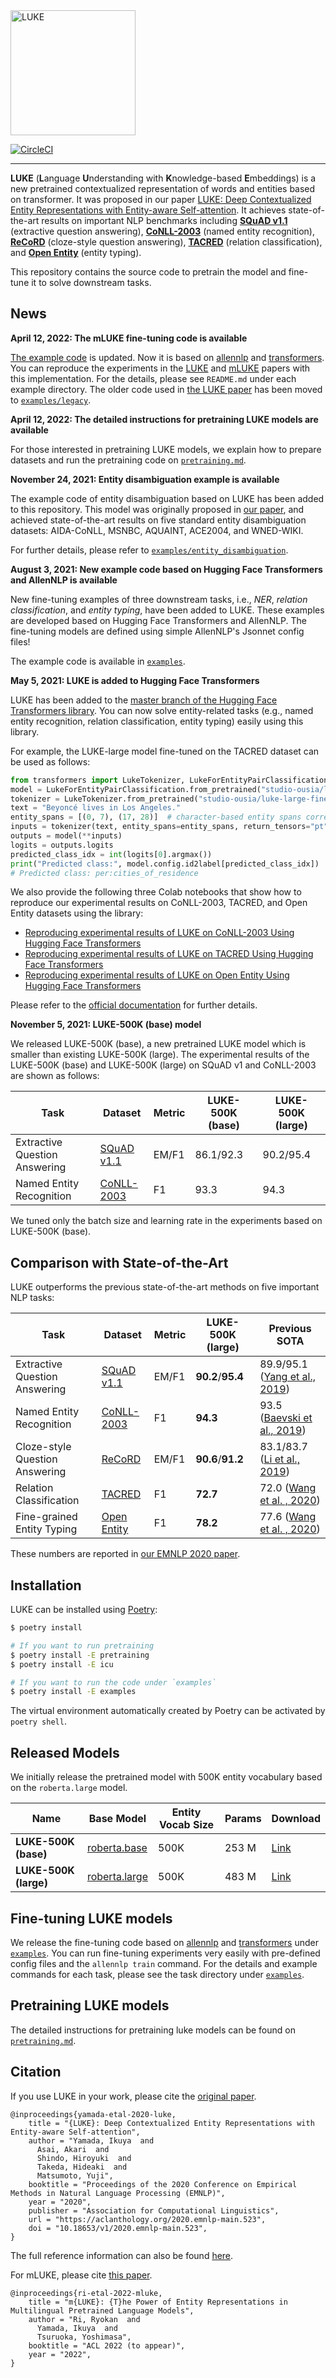 <img src="resources/luke_logo.png" width="200" alt="LUKE">

[![CircleCI](https://circleci.com/gh/studio-ousia/luke.svg?style=svg&circle-token=49524bfde04659b8b54509f7e0f06ec3cf38f15e)](https://circleci.com/gh/studio-ousia/luke)

---

**LUKE** (**L**anguage **U**nderstanding with **K**nowledge-based
**E**mbeddings) is a new pretrained contextualized representation of words and
entities based on transformer. It was proposed in our paper
[LUKE: Deep Contextualized Entity Representations with Entity-aware Self-attention](https://arxiv.org/abs/2010.01057).
It achieves state-of-the-art results on important NLP benchmarks including
**[SQuAD v1.1](https://rajpurkar.github.io/SQuAD-explorer/)** (extractive
question answering),
**[CoNLL-2003](https://www.clips.uantwerpen.be/conll2003/ner/)** (named entity
recognition), **[ReCoRD](https://sheng-z.github.io/ReCoRD-explorer/)**
(cloze-style question answering),
**[TACRED](https://nlp.stanford.edu/projects/tacred/)** (relation
classification), and
**[Open Entity](https://www.cs.utexas.edu/~eunsol/html_pages/open_entity.html)**
(entity typing).

This repository contains the source code to pretrain the model and fine-tune it
to solve downstream tasks.

## News

**April 12, 2022: The mLUKE fine-tuning code is available**

[The example code](examples) is updated.
Now it is based on [allennlp](https://github.com/allenai/allennlp) and [transformers](https://github.com/huggingface/transformers).
You can reproduce the experiments in the [LUKE](https://arxiv.org/abs/2010.01057) and [mLUKE](https://arxiv.org/abs/2110.08151) papers with this implementation.
For the details, please see `README.md` under each example directory.
The older code used in [the LUKE paper](https://arxiv.org/abs/2010.01057) has been moved to [`examples/legacy`](examples/legacy).

**April 12, 2022: The detailed instructions for pretraining LUKE models are available**

For those interested in pretraining LUKE models, we explain how to prepare datasets and run the pretraining code on [`pretraining.md`](pretraining.md).

**November 24, 2021: Entity disambiguation example is available**

The example code of entity disambiguation based on LUKE has been added to this
repository. This model was originally proposed in
[our paper](https://arxiv.org/abs/1909.00426), and achieved state-of-the-art
results on five standard entity disambiguation datasets: AIDA-CoNLL, MSNBC,
AQUAINT, ACE2004, and WNED-WIKI.

For further details, please refer to
[`examples/entity_disambiguation`](examples/entity_disambiguation).

**August 3, 2021: New example code based on Hugging Face Transformers and
AllenNLP is available**

New fine-tuning examples of three downstream tasks, i.e., _NER_, _relation
classification_, and _entity typing_, have been added to LUKE. These examples
are developed based on Hugging Face Transformers and AllenNLP. The fine-tuning
models are defined using simple AllenNLP's Jsonnet config files!

The example code is available in [`examples`](examples).

**May 5, 2021: LUKE is added to Hugging Face Transformers**

LUKE has been added to the
[master branch of the Hugging Face Transformers library](https://github.com/huggingface/transformers).
You can now solve entity-related tasks (e.g., named entity recognition, relation
classification, entity typing) easily using this library.

For example, the LUKE-large model fine-tuned on the TACRED dataset can be used
as follows:

```python
from transformers import LukeTokenizer, LukeForEntityPairClassification
model = LukeForEntityPairClassification.from_pretrained("studio-ousia/luke-large-finetuned-tacred")
tokenizer = LukeTokenizer.from_pretrained("studio-ousia/luke-large-finetuned-tacred")
text = "Beyoncé lives in Los Angeles."
entity_spans = [(0, 7), (17, 28)]  # character-based entity spans corresponding to "Beyoncé" and "Los Angeles"
inputs = tokenizer(text, entity_spans=entity_spans, return_tensors="pt")
outputs = model(**inputs)
logits = outputs.logits
predicted_class_idx = int(logits[0].argmax())
print("Predicted class:", model.config.id2label[predicted_class_idx])
# Predicted class: per:cities_of_residence
```

We also provide the following three Colab notebooks that show how to reproduce
our experimental results on CoNLL-2003, TACRED, and Open Entity datasets using
the library:

- [Reproducing experimental results of LUKE on CoNLL-2003 Using Hugging Face Transformers](https://colab.research.google.com/github/studio-ousia/luke/blob/master/notebooks/huggingface_conll_2003.ipynb)
- [Reproducing experimental results of LUKE on TACRED Using Hugging Face Transformers](https://colab.research.google.com/github/studio-ousia/luke/blob/master/notebooks/huggingface_tacred.ipynb)
- [Reproducing experimental results of LUKE on Open Entity Using Hugging Face Transformers](https://colab.research.google.com/github/studio-ousia/luke/blob/master/notebooks/huggingface_open_entity.ipynb)

Please refer to the
[official documentation](https://huggingface.co/transformers/master/model_doc/luke.html)
for further details.

**November 5, 2021: LUKE-500K (base) model**

We released LUKE-500K (base), a new pretrained LUKE model which is smaller than
existing LUKE-500K (large). The experimental results of the LUKE-500K (base) and
LUKE-500K (large) on SQuAD v1 and CoNLL-2003 are shown as follows:

| Task                          | Dataset                                                      | Metric | LUKE-500K (base) | LUKE-500K (large) |
| ----------------------------- | ------------------------------------------------------------ | ------ | ---------------- | ----------------- |
| Extractive Question Answering | [SQuAD v1.1](https://rajpurkar.github.io/SQuAD-explorer/)    | EM/F1  | 86.1/92.3        | 90.2/95.4         |
| Named Entity Recognition      | [CoNLL-2003](https://www.clips.uantwerpen.be/conll2003/ner/) | F1     | 93.3             | 94.3              |

We tuned only the batch size and learning rate in the experiments based on
LUKE-500K (base).

## Comparison with State-of-the-Art

LUKE outperforms the previous state-of-the-art methods on five important NLP
tasks:

| Task                           | Dataset                                                                      | Metric | LUKE-500K (large) | Previous SOTA                                                             |
| ------------------------------ | ---------------------------------------------------------------------------- | ------ | ----------------- | ------------------------------------------------------------------------- |
| Extractive Question Answering  | [SQuAD v1.1](https://rajpurkar.github.io/SQuAD-explorer/)                    | EM/F1  | **90.2**/**95.4** | 89.9/95.1 ([Yang et al., 2019](https://arxiv.org/abs/1906.08237))         |
| Named Entity Recognition       | [CoNLL-2003](https://www.clips.uantwerpen.be/conll2003/ner/)                 | F1     | **94.3**          | 93.5 ([Baevski et al., 2019](https://arxiv.org/abs/1903.07785))           |
| Cloze-style Question Answering | [ReCoRD](https://sheng-z.github.io/ReCoRD-explorer/)                         | EM/F1  | **90.6**/**91.2** | 83.1/83.7 ([Li et al., 2019](https://www.aclweb.org/anthology/D19-6011/)) |
| Relation Classification        | [TACRED](https://nlp.stanford.edu/projects/tacred/)                          | F1     | **72.7**          | 72.0 ([Wang et al. , 2020](https://arxiv.org/abs/2002.01808))             |
| Fine-grained Entity Typing     | [Open Entity](https://www.cs.utexas.edu/~eunsol/html_pages/open_entity.html) | F1     | **78.2**          | 77.6 ([Wang et al. , 2020](https://arxiv.org/abs/2002.01808))             |

These numbers are reported in
[our EMNLP 2020 paper](https://arxiv.org/abs/2010.01057).

## Installation

LUKE can be installed using [Poetry](https://python-poetry.org/):

```bash
$ poetry install

# If you want to run pretraining
$ poetry install -E pretraining
$ poetry install -E icu

# If you want to run the code under `examples`
$ poetry install -E examples
```

The virtual environment automatically created by Poetry can be activated by
`poetry shell`.

## Released Models

We initially release the pretrained model with 500K entity vocabulary based on
the `roberta.large` model.

| Name                  | Base Model                                                                                          | Entity Vocab Size | Params | Download                                                                                   |
| --------------------- | --------------------------------------------------------------------------------------------------- | ----------------- | ------ | ------------------------------------------------------------------------------------------ |
| **LUKE-500K (base)**  | [roberta.base](https://github.com/pytorch/fairseq/tree/master/examples/roberta#pre-trained-models)  | 500K              | 253 M  | [Link](https://drive.google.com/file/d/17JvBfXTMuXHX_00yq6kXUDB6OJStfSK_/view?usp=sharing) |
| **LUKE-500K (large)** | [roberta.large](https://github.com/pytorch/fairseq/tree/master/examples/roberta#pre-trained-models) | 500K              | 483 M  | [Link](https://drive.google.com/file/d/1S7smSBELcZWV7-slfrb94BKcSCCoxGfL/view?usp=sharing) |

## Fine-tuning LUKE models
We release the fine-tuning code based on [allennlp](https://github.com/allenai/allennlp) and [transformers](https://github.com/huggingface/transformers) under [`examples`](examples).
You can run fine-tuning experiments very easily with pre-defined config files and the `allennlp train` command.
For the details and example commands for each task, please see the task directory under [`examples`](examples). 

## Pretraining LUKE models
The detailed instructions for pretraining luke models can be found on [`pretraining.md`](pretraining.md).

## Citation
If you use LUKE in your work, please cite the
[original paper](https://arxiv.org/abs/2010.01057).
```
@inproceedings{yamada-etal-2020-luke,
    title = "{LUKE}: Deep Contextualized Entity Representations with Entity-aware Self-attention",
    author = "Yamada, Ikuya  and
      Asai, Akari  and
      Shindo, Hiroyuki  and
      Takeda, Hideaki  and
      Matsumoto, Yuji",
    booktitle = "Proceedings of the 2020 Conference on Empirical Methods in Natural Language Processing (EMNLP)",
    year = "2020",
    publisher = "Association for Computational Linguistics",
    url = "https://aclanthology.org/2020.emnlp-main.523",
    doi = "10.18653/v1/2020.emnlp-main.523",
}
```
The full reference information can also be found [here](https://aclanthology.org/2020.emnlp-main.523/).

For mLUKE, please cite [this paper](https://arxiv.org/abs/2110.08151).
```
@inproceedings{ri-etal-2022-mluke,
    title = "m{LUKE}: {T}he Power of Entity Representations in Multilingual Pretrained Language Models",
    author = "Ri, Ryokan  and
      Yamada, Ikuya  and
      Tsuruoka, Yoshimasa",
    booktitle = "ACL 2022 (to appear)",
    year = "2022",
}
```

